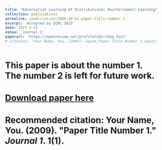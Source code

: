```yaml
---
title: "Adversarial Learning of Distributional Reinforcement Learning"
collection: publications
permalink: /publication/2009-10-01-paper-title-number-1
excerpt: 'Accepted by ICML 2023'
date: 2023-4-25
venue: 'Journal 1'
paperurl: 'https://openreview.net/profile?id=~Yang_Sui2'
# citation: 'Your Name, You. (2009). &quot;Paper Title Number 1.&quot; <i>Journal 1</i>. 1(1).'
---
```

# This paper is about the number 1. The number 2 is left for future work.

# [Download paper here](http://academicpages.github.io/files/paper1.pdf)

# Recommended citation: Your Name, You. (2009). "Paper Title Number 1." <i>Journal 1</i>. 1(1).
